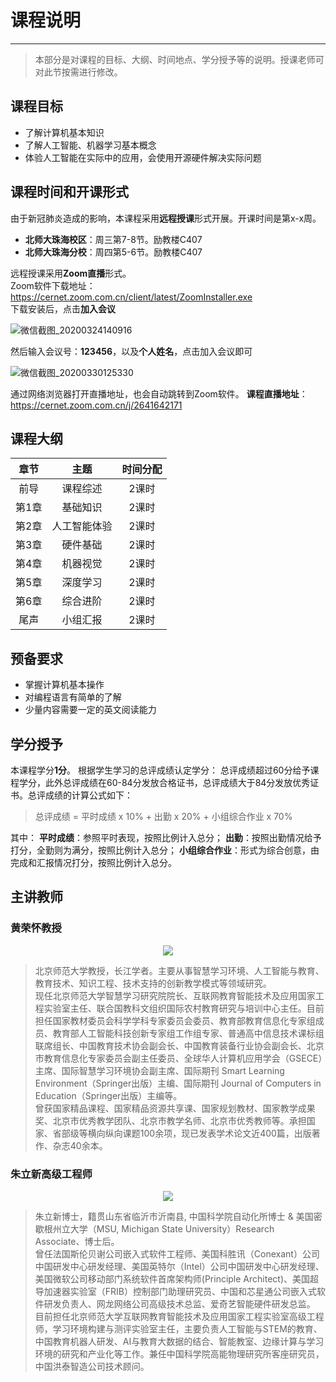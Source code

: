 # 课程说明

---

> 本部分是对课程的目标、大纲、时间地点、学分授予等的说明。授课老师可对此节按需进行修改。

## 课程目标

- 了解计算机基本知识
- 了解人工智能、机器学习基本概念
- 体验人工智能在实际中的应用，会使用开源硬件解决实际问题

## 课程时间和开课形式

由于新冠肺炎造成的影响，本课程采用**远程授课**形式开展。开课时间是第x-x周。

- **北师大珠海校区**：周三第7-8节。励教楼C407
- **北师大珠海分校**：周四第5-6节。励教楼C407

远程授课采用**Zoom直播**形式。  
Zoom软件下载地址：<https://cernet.zoom.com.cn/client/latest/ZoomInstaller.exe>  
下载安装后，点击**加入会议**

![微信截图_20200324140916](https://md.hass.live/%E5%BE%AE%E4%BF%A1%E6%88%AA%E5%9B%BE_20200324140916.png)

然后输入会议号：**123456**，以及**个人姓名**，点击加入会议即可

![微信截图_20200330125330](https://md.hass.live/%E5%BE%AE%E4%BF%A1%E6%88%AA%E5%9B%BE_20200330125330.png)

通过网络浏览器打开直播地址，也会自动跳转到Zoom软件。
**课程直播地址**：<https://cernet.zoom.com.cn/j/2641642171>

## 课程大纲

章节 | 主题 | 时间分配
:-: | :-: | :-:
前导 | 课程综述 | 2课时
第1章 | 基础知识 | 2课时
第2章 |  人工智能体验  | 2课时
第3章 | 硬件基础 | 2课时
第4章 | 机器视觉 | 2课时
第5章 | 深度学习 | 2课时
第6章 | 综合进阶 | 2课时
尾声  | 小组汇报 | 2课时

## 预备要求

- 掌握计算机基本操作
- 对编程语言有简单的了解
- 少量内容需要一定的英文阅读能力

## 学分授予

本课程学分**1分**。
根据学生学习的总评成绩认定学分：
总评成绩超过60分给予课程学分，此外总评成绩在60-84分发放合格证书，总评成绩大于84分发放优秀证书。总评成绩的计算公式如下：

> 总评成绩 = 平时成绩 x 10% + 出勤 x 20% + 小组综合作业 x 70%

其中：
**平时成绩**：参照平时表现，按照比例计入总分；
**出勤**：按照出勤情况给予打分，全勤则为满分，按照比例计入总分；
**小组综合作业**：形式为综合创意，由完成和汇报情况打分，按照比例计入总分。

## 主讲教师

### 黄荣怀教授

<center><img src="https://md.hass.live/%E6%9C%AA%E5%91%BD%E5%90%8D@%E5%87%A1%E7%A7%91%E5%BF%AB%E5%9B%BE.png" /></center>

>北京师范大学教授，长江学者。主要从事智慧学习环境、人工智能与教育、教育技术、知识工程、技术支持的创新教学模式等领域研究。  
>现任北京师范大学智慧学习研究院院长、互联网教育智能技术及应用国家工程实验室主任、联合国教科文组织国际农村教育研究与培训中心主任。目前担任国家教材委员会科学学科专家委员会委员、教育部教育信息化专家组成员、教育部人工智能科技创新专家组工作组专家、普通高中信息技术课标组联席组长、中国教育技术协会副会长、中国教育装备行业协会副会长、北京市教育信息化专家委员会副主任委员、全球华人计算机应用学会（GSECE）主席、国际智慧学习环境协会副主席、国际期刊 Smart Learning Environment（Springer出版）主编、国际期刊 Journal of Computers in Education（Springer出版）主编等。  
>曾获国家精品课程、国家精品资源共享课、国家规划教材、国家教学成果奖、北京市优秀教学团队、北京市教学名师、北京市优秀教师等。承担国家、省部级等横向纵向课题100余项，现已发表学术论文近400篇，出版著作、杂志40余本。

### 朱立新高级工程师

<center><img src="https://md.hass.live/%E6%9C%AA%E5%91%BD%E5%90%8D@%E5%87%A1%E7%A7%91%E5%BF%AB%E5%9B%BE%20(1).png" /></center>

>朱立新博士，籍贯山东省临沂市沂南县, 中国科学院自动化所博士 & 美国密歇根州立大学（MSU, Michigan State University）Research Associate、博士后。  
>曾任法国斯伦贝谢公司嵌入式软件工程师、美国科胜讯（Conexant）公司中国研发中心研发经理、美国英特尔（Intel）公司中国研发中心研发经理、美国微软公司移动部门系统软件首席架构师(Principle Architect)、美国超导加速器实验室（FRIB）控制部门助理研究员、中国和芯星通公司嵌入式软件研发负责人、网龙网络公司高级技术总监、爱奇艺智能硬件研发总监。  
>目前担任北京师范大学互联网教育智能技术及应用国家工程实验室高级工程师，学习环境构建与测评实验室主任，主要负责人工智能与STEM的教育、中国教育机器人研发、AI与教育大数据的结合、智能教室、边缘计算与学习环境的研究和产业化等工作。兼任中国科学院高能物理研究所客座研究员，中国洪泰智造公司技术顾问。
